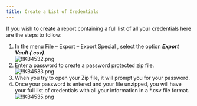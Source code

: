 ```yaml
---
title: Create a List of Credentials
---
```

If you wish to create a report containing a full list of all your credentials here are the steps to follow:

1. In the menu File ***–*** Export ***–*** Export Special , select the option ***Export Vault (.csv)***.  
![!!KB4532.png](/img/en/kb/KB4532.png)
1. Enter a password to create a password protected zip file.  
![!!KB4533.png](/img/en/kb/KB4533.png)
1. When you try to open your Zip file, it will prompt you for your password.
1. Once your password is entered and your file unzipped, you will have your full list of credentials with all your information in a *.csv file format.  
![!!KB4535.png](/img/en/kb/KB4535.png)
